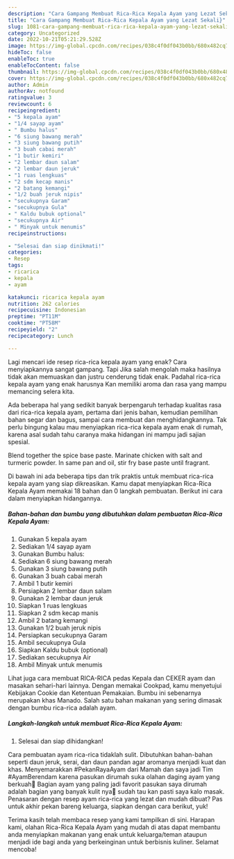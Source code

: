 ```yaml
---
description: "Cara Gampang Membuat Rica-Rica Kepala Ayam yang Lezat Sekali}"
title: "Cara Gampang Membuat Rica-Rica Kepala Ayam yang Lezat Sekali}"
slug: 1081-cara-gampang-membuat-rica-rica-kepala-ayam-yang-lezat-sekali
category: Uncategorized
date: 2022-10-21T05:21:29.528Z
image: https://img-global.cpcdn.com/recipes/038c4f0df043b0bb/680x482cq70/rica-rica-kepala-ayam-foto-resep-utama.jpg
hideToc: false
enableToc: true
enableTocContent: false
thumbnail: https://img-global.cpcdn.com/recipes/038c4f0df043b0bb/680x482cq70/rica-rica-kepala-ayam-foto-resep-utama.jpg
cover: https://img-global.cpcdn.com/recipes/038c4f0df043b0bb/680x482cq70/rica-rica-kepala-ayam-foto-resep-utama.jpg
author: Admin
authorAv: notfound
ratingvalue: 3
reviewcount: 6
recipeingredient:
- "5 kepala ayam"
- "1/4 sayap ayam"
- " Bumbu halus"
- "6 siung bawang merah"
- "3 siung bawang putih"
- "3 buah cabai merah"
- "1 butir kemiri"
- "2 lembar daun salam"
- "2 lembar daun jeruk"
- "1 ruas lengkuas"
- "2 sdm kecap manis"
- "2 batang kemangi"
- "1/2 buah jeruk nipis"
- "secukupnya Garam"
- "secukupnya Gula"
- " Kaldu bubuk optional"
- "secukupnya Air"
- " Minyak untuk menumis"
recipeinstructions:

- "Selesai dan siap dinikmati!"
categories:
- Resep
tags:
- ricarica
- kepala
- ayam

katakunci: ricarica kepala ayam 
nutrition: 262 calories
recipecuisine: Indonesian
preptime: "PT11M"
cooktime: "PT58M"
recipeyield: "2"
recipecategory: Lunch

---
```



Lagi mencari ide resep rica-rica kepala ayam yang enak? Cara menyiapkannya sangat gampang. Tapi Jika salah mengolah maka hasilnya tidak akan memuaskan dan justru cenderung tidak enak. Padahal rica-rica kepala ayam yang enak harusnya Kan memiliki aroma dan rasa yang mampu memancing selera kita.


Ada beberapa hal yang sedikit banyak berpengaruh terhadap kualitas rasa dari rica-rica kepala ayam, pertama dari jenis bahan, kemudian pemilihan bahan segar dan bagus, sampai cara membuat dan menghidangkannya. Tak perlu bingung kalau mau menyiapkan rica-rica kepala ayam enak di rumah, karena asal sudah tahu caranya maka hidangan ini mampu jadi sajian spesial.

Blend together the spice base paste. Marinate chicken with salt and turmeric powder. In same pan and oil, stir fry base paste until fragrant.


Di bawah ini ada beberapa tips dan trik praktis untuk membuat rica-rica kepala ayam yang siap dikreasikan. Kamu dapat menyiapkan Rica-Rica Kepala Ayam memakai 18 bahan dan 0 langkah pembuatan. Berikut ini cara dalam menyiapkan hidangannya.

<!--inarticleads1-->

##### Bahan-bahan dan bumbu yang dibutuhkan dalam pembuatan Rica-Rica Kepala Ayam:

1. Gunakan 5 kepala ayam
1. Sediakan 1/4 sayap ayam
1. Gunakan  Bumbu halus:
1. Sediakan 6 siung bawang merah
1. Gunakan 3 siung bawang putih
1. Gunakan 3 buah cabai merah
1. Ambil 1 butir kemiri
1. Persiapkan 2 lembar daun salam
1. Gunakan 2 lembar daun jeruk
1. Siapkan 1 ruas lengkuas
1. Siapkan 2 sdm kecap manis
1. Ambil 2 batang kemangi
1. Gunakan 1/2 buah jeruk nipis
1. Persiapkan secukupnya Garam
1. Ambil secukupnya Gula
1. Siapkan  Kaldu bubuk (optional)
1. Sediakan secukupnya Air
1. Ambil  Minyak untuk menumis


Lihat juga cara membuat RICA-RICA pedas Kepala dan CEKER ayam dan masakan sehari-hari lainnya. Dengan memakai Cookpad, kamu menyetujui Kebijakan Cookie dan Ketentuan Pemakaian. Bumbu ini sebenarnya merupakan khas Manado. Salah satu bahan makanan yang sering dimasak dengan bumbu rica-rica adalah ayam. 

<!--inarticleads2-->

##### Langkah-langkah untuk membuat Rica-Rica Kepala Ayam:


1. Selesai dan siap dihidangkan!

Cara pembuatan ayam rica-rica tidaklah sulit. Dibutuhkan bahan-bahan seperti daun jeruk, serai, dan daun pandan agar aromanya menjadi kuat dan khas. Menyemarakkan #PekanRayaAyam dari Mamah dan saya jadi Tim #AyamBerendam karena pasukan dirumah suka olahan daging ayam yang berkuah👏 Bagian ayam yang paling jadi favorit pasukan saya dirumah adalah bagian yang banyak kulit nya🤭 sudah tau kan pasti saya kalo masak. Penasaran dengan resep ayam rica-rica yang lezat dan mudah dibuat? Pas untuk akhir pekan bareng keluarga, siapkan dengan cara berikut, yuk! 

Terima kasih telah membaca resep yang kami tampilkan di sini. Harapan kami, olahan Rica-Rica Kepala Ayam yang mudah di atas dapat membantu anda menyiapkan makanan yang enak untuk keluarga/teman ataupun menjadi ide bagi anda yang berkeinginan untuk berbisnis kuliner. Selamat mencoba!
